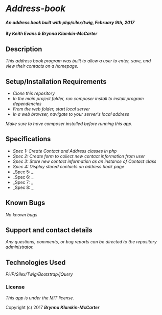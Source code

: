 # _Address-book_

#### _An address book built with php/silex/twig, February 9th, 2017_

#### By _**Keith Evans & Brynna Klamkin-McCarter**_

## Description

_This address book program was built to allow a user to enter, save, and view their contacts on a homepage._

## Setup/Installation Requirements

* _Clone this repository_
* _In the main project folder, run composer install to install program dependencies_
* _From the web folder, start local server_
* _In a web browser, navigate to your server's local address_

_Make sure to have composer installed before running this app._

## Specifications

* _Spec 1: Create Contact and Address classes in php_
* _Spec 2: Create form to collect new contact information from user_
* _Spec 3: Store new contact information as an instance of Contact class_
* _Spec 4: Display stored contacts on address book page_
* _Spec 5: _
* _Spec 6: _
* _Spec 7: _
* _Spec 8: _

## Known Bugs

_No known bugs_

## Support and contact details

_Any questions, comments, or bug reports can be directed to the repository administrator._

## Technologies Used

_PHP/Silex/Twig/Bootstrap/jQuery_

### License

*This app is under the MIT license.*

Copyright (c) 2017 **_Brynna Klamkin-McCarter_**

